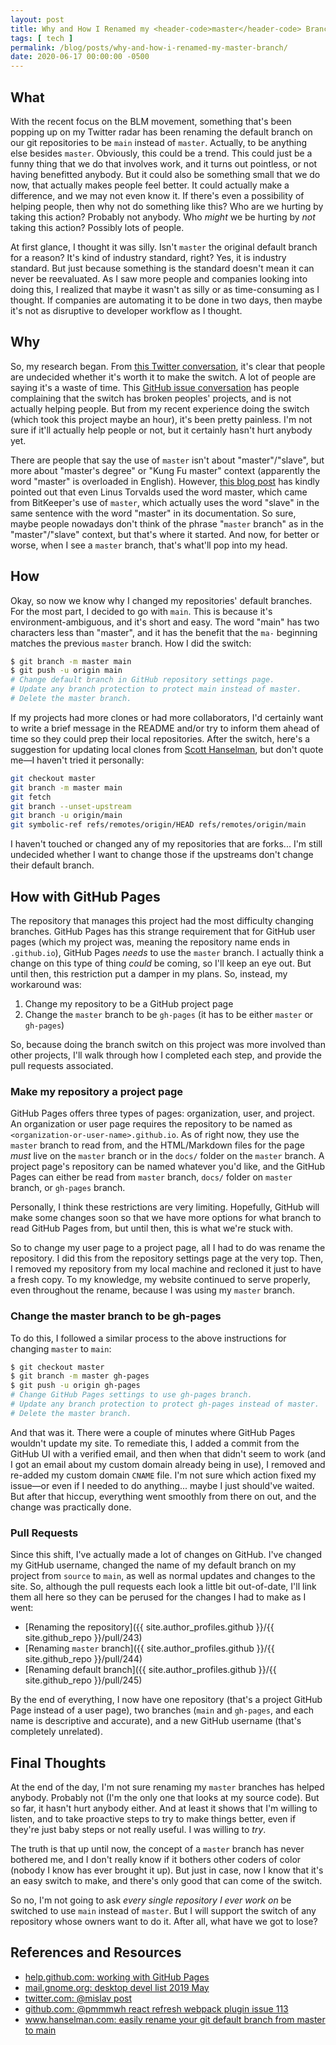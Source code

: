 ```yaml
---
layout: post
title: Why and How I Renamed my <header-code>master</header-code> Branch
tags: [ tech ]
permalink: /blog/posts/why-and-how-i-renamed-my-master-branch/
date: 2020-06-17 00:00:00 -0500
---
```


## What

With the recent focus on the BLM movement, something that's been popping up on my Twitter radar has been renaming the default branch on our git repositories to be `main` instead of `master`. Actually, to be anything else besides `master`. Obviously, this could be a trend. This could just be a funny thing that we do that involves work, and it turns out pointless, or not having benefitted anybody. But it could also be something small that we do now, that actually makes people feel better. It could actually make a difference, and we may not even know it. If there's even a possibility of helping people, then why not do something like this? Who are we hurting by taking this action? Probably not anybody. Who _might_ we be hurting by _not_ taking this action? Possibly lots of people.

At first glance, I thought it was silly. Isn't `master` the original default branch for a reason? It's kind of industry standard, right? Yes, it is industry standard. But just because something is the standard doesn't mean it can never be reevaluated. As I saw more people and companies looking into doing this, I realized that maybe it wasn't as silly or as time-consuming as I thought. If companies are automating it to be done in two days, then maybe it's not as disruptive to developer workflow as I thought.

## Why

So, my research began. From [this Twitter conversation](https://twitter.com/mislav/status/1270388510684598272), it's clear that people are undecided whether it's worth it to make the switch. A lot of people are saying it's a waste of time. This [GitHub issue conversation](https://github.com/pmmmwh/react-refresh-webpack-plugin/issues/113) has people complaining that the switch has broken peoples' projects, and is not actually helping people. But from my recent experience doing the switch (which took this project maybe an hour), it's been pretty painless. I'm not sure if it'll actually help people or not, but it certainly hasn't hurt anybody yet.

There are people that say the use of `master` isn't about "master"/"slave", but more about "master's degree" or "Kung Fu master" context (apparently the word "master" is overloaded in English). However, [this blog post](https://mail.gnome.org/archives/desktop-devel-list/2019-May/msg00066.html) has kindly pointed out that even Linus Torvalds used the word master, which came from BitKeeper's use of `master`, which actually uses the word "slave" in the same sentence with the word "master" in its documentation. So sure, maybe people nowadays don't think of the phrase "`master` branch" as in the "master"/"slave" context, but that's where it started. And now, for better or worse, when I see a `master` branch, that's what'll pop into my head.

## How

Okay, so now we know why I changed my repositories' default branches. For the most part, I decided to go with `main`. This is because it's environment-ambiguous, and it's short and easy. The word "main" has two characters less than "master", and it has the benefit that the `ma-` beginning matches the previous `master` branch. How I did the switch:

```bash
$ git branch -m master main
$ git push -u origin main
# Change default branch in GitHub repository settings page.
# Update any branch protection to protect main instead of master.
# Delete the master branch.
```

If my projects had more clones or had more collaborators, I'd certainly want to write a brief message in the README and/or try to inform them ahead of time so they could prep their local repositories. After the switch, here's a suggestion for updating local clones from [Scott Hanselman](https://www.hanselman.com/blog/EasilyRenameYourGitDefaultBranchFromMasterToMain.aspx), but don't quote me—I haven't tried it personally:

```bash
git checkout master
git branch -m master main
git fetch
git branch --unset-upstream
git branch -u origin/main
git symbolic-ref refs/remotes/origin/HEAD refs/remotes/origin/main
```

I haven't touched or changed any of my repositories that are forks... I'm still undecided whether I want to change those if the upstreams don't change their default branch.

## How with GitHub Pages

The repository that manages this project had the most difficulty changing branches. GitHub Pages has this strange requirement that for GitHub user pages (which my project was, meaning the repository name ends in `.github.io`), GitHub Pages _needs_ to use the `master` branch. I actually think a change on this type of thing _could_ be coming, so I'll keep an eye out. But until then, this restriction put a damper in my plans. So, instead, my workaround was:

1. Change my repository to be a GitHub project page
2. Change the `master` branch to be `gh-pages` (it has to be either `master` or `gh-pages`)

So, because doing the branch switch on this project was more involved than other projects, I'll walk through how I completed each step, and provide the pull requests associated.

### Make my repository a project page

GitHub Pages offers three types of pages: organization, user, and project. An organization or user page requires the repository to be named as `<organization-or-user-name>.github.io`. As of right now, they use the `master` branch to read from, and the HTML/Markdown files for the page _must_ live on the `master` branch or in the `docs/` folder on the `master` branch. A project page's repository can be named whatever you'd like, and the GitHub Pages can either be read from `master` branch, `docs/` folder on `master` branch, or `gh-pages` branch.

Personally, I think these restrictions are very limiting. Hopefully, GitHub will make some changes soon so that we have more options for what branch to read GitHub Pages from, but until then, this is what we're stuck with.

So to change my user page to a project page, all I had to do was rename the repository. I did this from the repository settings page at the very top. Then, I removed my repository from my local machine and recloned it just to have a fresh copy. To my knowledge, my website continued to serve properly, even throughout the rename, because I was using my `master` branch.

### Change the <header-code>master</header-code> branch to be <header-code>gh-pages</header-code>

To do this, I followed a similar process to the above instructions for changing `master` to `main`:

```bash
$ git checkout master
$ git branch -m master gh-pages
$ git push -u origin gh-pages
# Change GitHub Pages settings to use gh-pages branch.
# Update any branch protection to protect gh-pages instead of master.
# Delete the master branch.
```

And that was it. There were a couple of minutes where GitHub Pages wouldn't update my site. To remediate this, I added a commit from the GitHub UI with a verified email, and then when that didn't seem to work (and I got an email about my custom domain already being in use), I removed and re-added my custom domain `CNAME` file. I'm not sure which action fixed my issue—or even if I needed to do anything... maybe I just should've waited. But after that hiccup, everything went smoothly from there on out, and the change was practically done.

### Pull Requests

Since this shift, I've actually made a lot of changes on GitHub. I've changed my GitHub username, changed the name of my default branch on my project from `source` to `main`, as well as normal updates and changes to the site. So, although the pull requests each look a little bit out-of-date, I'll link them all here so they can be perused for the changes I had to make as I went:

* [Renaming the repository]({{ site.author_profiles.github }}/{{ site.github_repo }}/pull/243)
* [Renaming `master` branch]({{ site.author_profiles.github }}/{{ site.github_repo }}/pull/244)
* [Renaming default branch]({{ site.author_profiles.github }}/{{ site.github_repo }}/pull/245)

By the end of everything, I now have one repository (that's a project GitHub Page instead of a user page), two branches (`main` and `gh-pages`, and each name is descriptive and accurate), and a new GitHub username (that's completely unrelated).

## Final Thoughts

At the end of the day, I'm not sure renaming my `master` branches has helped anybody. Probably not (I'm the only one that looks at my source code). But so far, it hasn't hurt anybody either. And at least it shows that I'm willing to listen, and to take proactive steps to try to make things better, even if they're just baby steps or not really useful. I was willing to _try_.

The truth is that up until now, the concept of a `master` branch has never bothered me, and I don't really know if it bothers other coders of color (nobody I know has ever brought it up). But just in case, now I know that it's an easy switch to make, and there's only good that can come of the switch.

So no, I'm not going to ask _every single repository I ever work on_ be switched to use `main` instead of `master`. But I will support the switch of any repository whose owners want to do it. After all, what have we got to lose?

## References and Resources

* [help.github.com: working with GitHub Pages](https://help.github.com/en/github/working-with-github-pages/about-github-pages)
* [mail.gnome.org: desktop devel list 2019 May](https://mail.gnome.org/archives/desktop-devel-list/2019-May/msg00066.html)
* [twitter.com: @mislav post](https://twitter.com/mislav/status/1270388510684598272)
* [github.com: @pmmmwh react refresh webpack plugin issue 113](https://github.com/pmmmwh/react-refresh-webpack-plugin/issues/113)
* [www.hanselman.com: easily rename your git default branch from master to main](https://www.hanselman.com/blog/EasilyRenameYourGitDefaultBranchFromMasterToMain.aspx)
